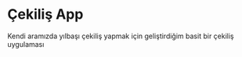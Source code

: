 # Çekiliş App

Kendi aramızda yılbaşı çekiliş yapmak için geliştirdiğim basit bir çekiliş uygulaması
